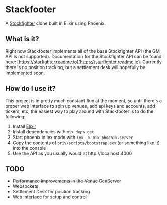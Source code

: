 # Stackfooter

A [Stockfighter](https://www.stockfighter.io) clone built in Elixir using Phoenix.

## What is it?

Right now Stackfooter implements all of the base Stockfighter API (the GM API is not supported).
Documentation for the Stockfighter API can be found here: [https://starfighter.readme.io](https://starfighter.readme.io).
Currently there is no position tracking, but a settlement desk will hopefully be implemented soon.

## How do I use it?

This project is in pretty much constant flux at the moment, so until there's a proper web interface
to spin up venues, add api keys and accounts, add tickers, etc, the easiest way to play around
with Stackfooter is to do the following:

  1. Install [Elixir](https://www.elixir-lang.org)
  2. Install dependencies with `mix deps.get`
  3. Start phoenix in iex mode with `iex -S mix phoenix.server`
  4. Copy the contents of `priv/scripts/bootstrap.exs` (or something like it) into the console
  5. Use the API as you usually would at http://localhost:4000

## TODO

  * ~~Performance improvements in the Venue GenServer~~
  * Websockets
  * Settlement Desk for position tracking
  * Web interface for setup and control
